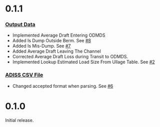 # 0.1.1
### [Output Data](OutputData.md)
- Implemented Average Draft Entering ODMDS
- Added Is Dump Outside Berm. See [#8](https://github.com/gojanpaolo/AdissParser/issues/8)
- Added Is Mis-Dump. See [#7](https://github.com/gojanpaolo/AdissParser/issues/7)
- Added Average Draft Leaving The Channel
- Corrected Average Draft Loss during Transit to ODMDS.
- Implemented Lookup Estimated Load Size From Ullage Table. See [#2](https://github.com/gojanpaolo/AdissParser/issues/2)

### [ADISS CSV File](AddisCsvFile.md)
- Changed accepted format when parsing. See [#6](https://github.com/gojanpaolo/AdissParser/issues/6)

# 0.1.0
Initial release.